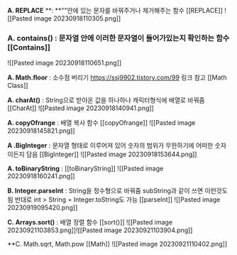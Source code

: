 **A. REPLACE** **:  **""안에 있는 문자를 바꿔주거나 제거해주는 함수 [[REPLACE]] ![[Pasted image 20230918110305.png]] 


### **A. contains()** : 문자열 안에 이러한 문자열이 들어가있는지 확인하는 함수 [[Contains]]
![[Pasted image 20230918110651.png]]
	

**A. Math.floor** :  소수점 버리기 https://ssj9902.tistory.com/99 링크 참고 [[Math Class]]


**A. charAt()** : String으로 받아온 값을 하나하나 캐릭터형식에 배열로 바꿔줌 [[CharAt]]
![[Pasted image 20230918140941.png]]

**A. copyOfrange** : 배열 복사 함수 [[copyOfrange]]
![[Pasted image 20230918145821.png]]

**A .BigInteger** : 문자열 형태로 이루어져 있어 숫자의 범위가 무한하기에 어떠한 숫자이든지 담음 [[BigInteger]]
![[Pasted image 20230918153644.png]]

**A. toBinaryString** :  [[toBinaryString]]
![[Pasted image 20230918160241.png]]


**B. Integer.parseInt** : String을 정수형으로 바꿔줌  subString과 같이 쓰면 이런것도 됨 
반대로 int > String = Integer.toString도 가능
[[parseInt]]
![[Pasted image 20230919095420.png]]


**C. Arrays.sort()** : 배열 정렬 함수  [[sort()]]
![[Pasted image 20230921103853.png]]![[Pasted image 20230921103904.png]]

**C. Math.sqrt, Math.pow [[Math]]
![[Pasted image 20230921110402.png]]